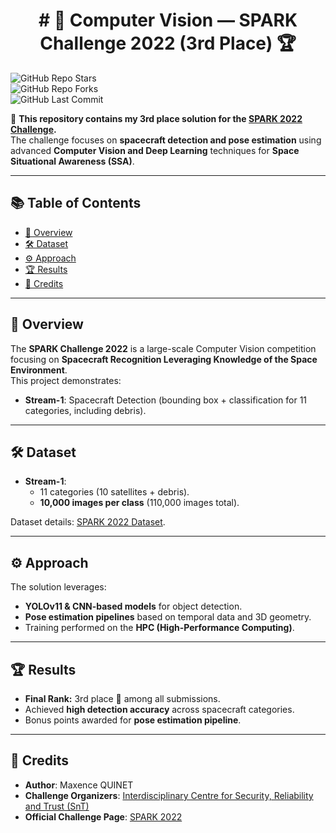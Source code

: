 <h1 align="center">
# 🚀 Computer Vision — SPARK Challenge 2022 (3rd Place) 🏆
</h1>

![GitHub Repo Stars](https://img.shields.io/github/stars/Quinet-Maxence/computer-vision-spark-challenge-2022?style=social)  
![GitHub Repo Forks](https://img.shields.io/github/forks/Quinet-Maxence/computer-vision-spark-challenge-2022?style=social)  
![GitHub Last Commit](https://img.shields.io/github/last-commit/Quinet-Maxence/computer-vision-spark-challenge-2022)  

📌 **This repository contains my 3rd place solution for the [SPARK 2022 Challenge](https://cvi2.uni.lu/spark2022/).**  
The challenge focuses on **spacecraft detection and pose estimation** using advanced **Computer Vision and Deep Learning** techniques for **Space Situational Awareness (SSA)**.

---

## 📚 Table of Contents  
- [🚀 Overview](#-overview)  
- [🛠 Dataset](#-dataset)  
- [⚙ Approach](#-approach)  
- [🏆 Results](#-results)  
- [📜 Credits](#-credits)  

---

## 🚀 Overview  
The **SPARK Challenge 2022** is a large-scale Computer Vision competition focusing on **Spacecraft Recognition Leveraging Knowledge of the Space Environment**.  
This project demonstrates:  
- **Stream-1**: Spacecraft Detection (bounding box + classification for 11 categories, including debris).  

---

## 🛠 Dataset  
- **Stream-1**:  
  - 11 categories (10 satellites + debris).  
  - **10,000 images per class** (110,000 images total).  

Dataset details: [SPARK 2022 Dataset](https://cvi2.uni.lu/spark-2022-dataset/).

---

## ⚙ Approach  
The solution leverages:  
- **YOLOv11 & CNN-based models** for object detection.  
- **Pose estimation pipelines** based on temporal data and 3D geometry.  
- Training performed on the **HPC (High-Performance Computing)**.

---

## 🏆 Results  
- **Final Rank:** 3rd place 🥉 among all submissions.  
- Achieved **high detection accuracy** across spacecraft categories.  
- Bonus points awarded for **pose estimation pipeline**.

---

## 📜 Credits  
- **Author**: Maxence QUINET  
- **Challenge Organizers**: [Interdisciplinary Centre for Security, Reliability and Trust (SnT)](https://www.uni.lu/snt/)  
- **Official Challenge Page**: [SPARK 2022](https://cvi2.uni.lu/spark2022/)  
